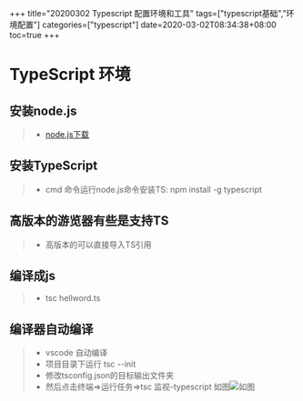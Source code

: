 +++
title="20200302 Typescript 配置环境和工具"
tags=["typescript基础","环境配置"]
categories=["typescript"]
date=2020-03-02T08:34:38+08:00
toc=true
+++

# TypeScript 环境

## 安装node.js
  > * [node.js下载](https://nodejs.org/en/download/)
## 安装TypeScript
  > * cmd 命令运行node.js命令安装TS: npm install -g typescript
## 高版本的游览器有些是支持TS
  > * 高版本的可以直接导入TS引用
## 编译成js
  > * tsc hellword.ts
## 编译器自动编译
  > * vscode 自动编译
  > * 项目目录下运行 tsc --init 
  > * 修改tsconfig.json的目标输出文件夹
  > * 然后点击终端=>运行任务=>tsc 监视-typescript 如图![如图](../images/post/typescript/demo1.jpg)
